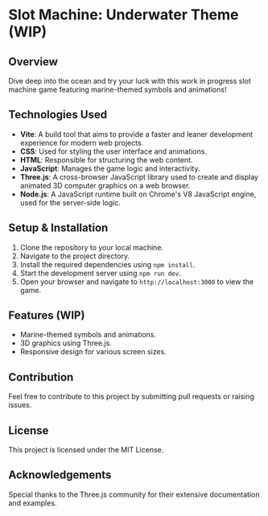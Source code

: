 # Slot Machine: Underwater Theme (WIP)

## Overview

Dive deep into the ocean and try your luck with this work in progress slot machine game featuring marine-themed symbols and animations!

## Technologies Used

- **Vite**: A build tool that aims to provide a faster and leaner development experience for modern web projects.
- **CSS**: Used for styling the user interface and animations.
- **HTML**: Responsible for structuring the web content.
- **JavaScript**: Manages the game logic and interactivity.
- **Three.js**: A cross-browser JavaScript library used to create and display animated 3D computer graphics on a web browser.
- **Node.js**: A JavaScript runtime built on Chrome's V8 JavaScript engine, used for the server-side logic.

## Setup & Installation

1. Clone the repository to your local machine.
2. Navigate to the project directory.
3. Install the required dependencies using `npm install`.
4. Start the development server using `npm run dev`.
5. Open your browser and navigate to `http://localhost:3000` to view the game.

## Features (WIP)

- Marine-themed symbols and animations.
- 3D graphics using Three.js.
- Responsive design for various screen sizes.

## Contribution

Feel free to contribute to this project by submitting pull requests or raising issues.

## License

This project is licensed under the MIT License.

## Acknowledgements

Special thanks to the Three.js community for their extensive documentation and examples.
